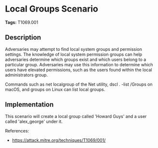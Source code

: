 # Local Groups Scenario

**Tags:** T1069.001

## Description


Adversaries may attempt to find local system groups and permission settings. The knowledge of local system permission groups can help adversaries determine which groups exist and which users belong to a particular group. Adversaries may use this information to determine which users have elevated permissions, such as the users found within the local administrators group.

Commands such as net localgroup of the Net utility, dscl . -list /Groups on macOS, and groups on Linux can list local groups.

## Implementation

This scenario will create a local group called 'Howard Guys' and a user called 'alex_george' under it.

References:

- https://attack.mitre.org/techniques/T1069/001/